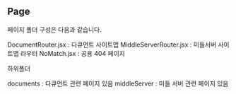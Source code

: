 ## Page

페이지 폴더 구성은 다음과 같습니다.

DocumentRouter.jsx : 다큐먼트 사이트맵
MiddleServerRouter.jsx : 미들서버 사이트맵 라우터
NoMatch.jsx : 공용 404 페이지

하위폴더

documents : 다큐먼트 관련 페이지 있음
middleServer : 미들 서버 관련 페이지 있음
